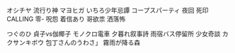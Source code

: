 オシチヤ
流行り神
マヨヒガ
いちろ少年忌譚
コープスパーティ
夜回
死印
CALLING 
零-
呪怨
着信あり
哥欲祟
洒落怖

つぐのひ
貞子vs伽椰子
モノクロ電車
夕暮れ叙事詩
雨宿バス停留所
少女奇談
カクサンキボウ
包丁さんのうわさ」
霧雨が降る森
